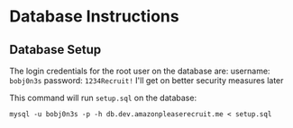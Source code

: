 # Database Instructions

## Database Setup

The login credentials for the root user on the database are:
username: `bobj0n3s`
password: `1234Recruit!`
I'll get on better security measures later

This command will run `setup.sql` on the database:
```
mysql -u bobj0n3s -p -h db.dev.amazonpleaserecruit.me < setup.sql
```